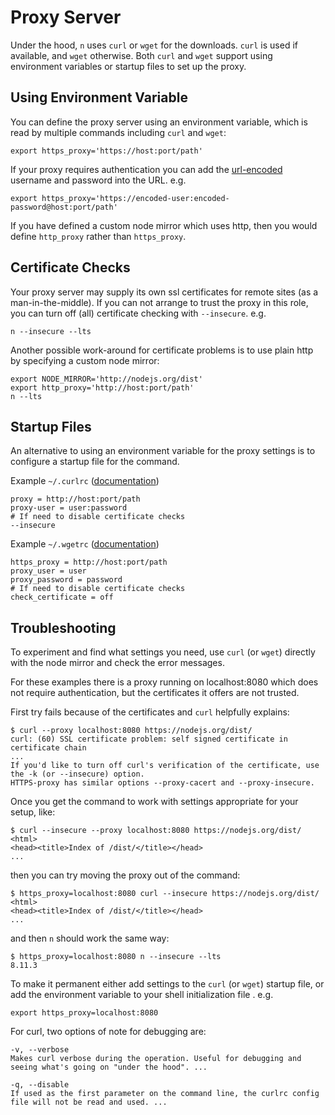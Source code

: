# Proxy Server

Under the hood, `n` uses `curl` or `wget` for the downloads. `curl` is used if available, and `wget` otherwise. Both `curl` and `wget` support using environment variables or startup files to set up the proxy.

## Using Environment Variable

You can define the proxy server using an environment variable, which is read by multiple commands including `curl` and `wget`:

    export https_proxy='https://host:port/path'

If your proxy requires authentication you can add the [url-encoded](https://urlencode.org) username and password into the URL. e.g.

    export https_proxy='https://encoded-user:encoded-password@host:port/path'

If you have defined a custom node mirror which uses http, then you would define `http_proxy` rather than `https_proxy`.

## Certificate Checks

Your proxy server may supply its own ssl certificates for remote sites (as a man-in-the-middle). If you can not arrange to trust the proxy in this role, you can turn off (all) certificate checking with `--insecure`. e.g.

    n --insecure --lts

Another possible work-around for certificate problems is to use plain http by specifying a custom node mirror:

    export NODE_MIRROR='http://nodejs.org/dist'
    export http_proxy='http://host:port/path'
    n --lts

## Startup Files

An alternative to using an environment variable for the proxy settings is to configure a startup file for the command.

Example `~/.curlrc` ([documentation](https://ec.haxx.se/cmdline-configfile.html))

    proxy = http://host:port/path
    proxy-user = user:password
    # If need to disable certificate checks
    --insecure

Example `~/.wgetrc` ([documentation](https://www.gnu.org/software/wget/manual/html_node/Wgetrc-Commands.html#Wgetrc-Commands))

    https_proxy = http://host:port/path
    proxy_user = user
    proxy_password = password
    # If need to disable certificate checks
    check_certificate = off

## Troubleshooting

To experiment and find what settings you need, use `curl` (or `wget`) directly with the node mirror and check the error messages.

For these examples there is a proxy running on localhost:8080 which does not require authentication, but the certificates it offers
are not trusted.

First try fails because of the certificates and `curl` helpfully explains:

    $ curl --proxy localhost:8080 https://nodejs.org/dist/
    curl: (60) SSL certificate problem: self signed certificate in certificate chain
    ...
    If you'd like to turn off curl's verification of the certificate, use
    the -k (or --insecure) option.
    HTTPS-proxy has similar options --proxy-cacert and --proxy-insecure.

Once you get the command to work with settings appropriate for your setup, like:

    $ curl --insecure --proxy localhost:8080 https://nodejs.org/dist/
    <html>
    <head><title>Index of /dist/</title></head>
    ...

then you can try moving the proxy out of the command:

    $ https_proxy=localhost:8080 curl --insecure https://nodejs.org/dist/
    <html>
    <head><title>Index of /dist/</title></head>
    ...

and then `n` should work the same way:

    $ https_proxy=localhost:8080 n --insecure --lts
    8.11.3

To make it permanent either add settings to the `curl` (or `wget`) startup file, or add the
environment variable to your shell initialization file . e.g.

    export https_proxy=localhost:8080

For curl, two options of note for debugging are:

    -v, --verbose
    Makes curl verbose during the operation. Useful for debugging and seeing what's going on "under the hood". ...

    -q, --disable
    If used as the first parameter on the command line, the curlrc config file will not be read and used. ...
